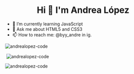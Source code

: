 <h1 align="center">Hi 👋 I'm Andrea López</h1>

- 🌱 I’m currently learning JavaScript
- 💬 Ask me about HTML5 and CSS3
- 📫 How to reach me: @byy_andre in ig.

<p><img align="left" src="https://github-readme-stats.vercel.app/api/top-langs?username=andrealopez-code&show_icons=true&locale=en&layout=compact" alt="andrealopez-code" /></p>
<br/>
<p>&nbsp;<img align="center" src="https://github-readme-stats.vercel.app/api?username=andrealopez-code&show_icons=true&locale=en" alt="andrealopez-code" /></p>

<p><img align="center" src="https://github-readme-streak-stats.herokuapp.com/?user=andrealopez-code&" alt="andrealopez-code" /></p>
